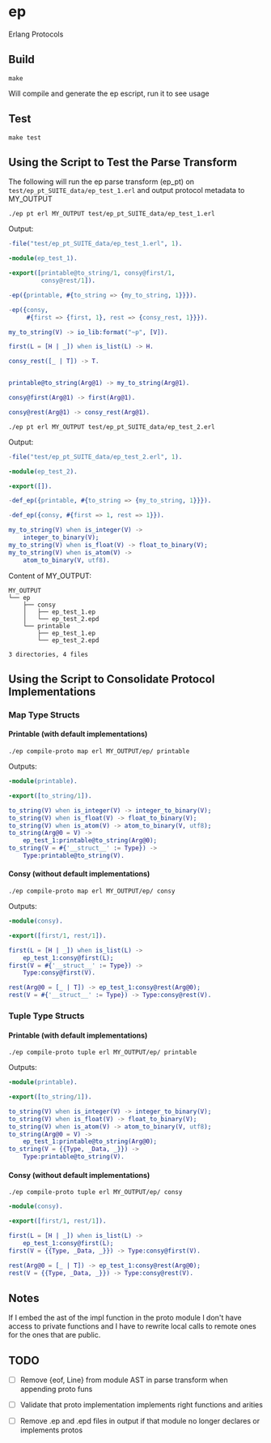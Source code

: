 # ep

Erlang Protocols

## Build

```
make
```

Will compile and generate the ep escript, run it to see usage

## Test

```
make test
```

## Using the Script to Test the Parse Transform

The following will run the ep parse transform (ep_pt) on 
`test/ep_pt_SUITE_data/ep_test_1.erl` and output protocol metadata to MY_OUTPUT


```
./ep pt erl MY_OUTPUT test/ep_pt_SUITE_data/ep_test_1.erl
```

Output:

```erlang
-file("test/ep_pt_SUITE_data/ep_test_1.erl", 1).

-module(ep_test_1).

-export([printable@to_string/1, consy@first/1,
         consy@rest/1]).

-ep({printable, #{to_string => {my_to_string, 1}}}).

-ep({consy,
     #{first => {first, 1}, rest => {consy_rest, 1}}}).

my_to_string(V) -> io_lib:format("~p", [V]).

first(L = [H | _]) when is_list(L) -> H.

consy_rest([_ | T]) -> T.


printable@to_string(Arg@1) -> my_to_string(Arg@1).

consy@first(Arg@1) -> first(Arg@1).

consy@rest(Arg@1) -> consy_rest(Arg@1).
```

```
./ep pt erl MY_OUTPUT test/ep_pt_SUITE_data/ep_test_2.erl
```

Output:

```erlang
-file("test/ep_pt_SUITE_data/ep_test_2.erl", 1).

-module(ep_test_2).

-export([]).

-def_ep({printable, #{to_string => {my_to_string, 1}}}).

-def_ep({consy, #{first => 1, rest => 1}}).

my_to_string(V) when is_integer(V) ->
    integer_to_binary(V);
my_to_string(V) when is_float(V) -> float_to_binary(V);
my_to_string(V) when is_atom(V) ->
    atom_to_binary(V, utf8).
```

Content of MY\_OUTPUT:

```
MY_OUTPUT
└── ep
    ├── consy
    │   ├── ep_test_1.ep
    │   └── ep_test_2.epd
    └── printable
        ├── ep_test_1.ep
        └── ep_test_2.epd

3 directories, 4 files
```

## Using the Script to Consolidate Protocol Implementations

### Map Type Structs

#### Printable (with default implementations)

```
./ep compile-proto map erl MY_OUTPUT/ep/ printable
```

Outputs:

```erlang
-module(printable).

-export([to_string/1]).

to_string(V) when is_integer(V) -> integer_to_binary(V);
to_string(V) when is_float(V) -> float_to_binary(V);
to_string(V) when is_atom(V) -> atom_to_binary(V, utf8);
to_string(Arg@0 = V) ->
    ep_test_1:printable@to_string(Arg@0);
to_string(V = #{'__struct__' := Type}) ->
    Type:printable@to_string(V).
```

#### Consy (without default implementations)

```
./ep compile-proto map erl MY_OUTPUT/ep/ consy
```

Outputs:

```erlang
-module(consy).

-export([first/1, rest/1]).

first(L = [H | _]) when is_list(L) ->
    ep_test_1:consy@first(L);
first(V = #{'__struct__' := Type}) ->
    Type:consy@first(V).

rest(Arg@0 = [_ | T]) -> ep_test_1:consy@rest(Arg@0);
rest(V = #{'__struct__' := Type}) -> Type:consy@rest(V).
```

### Tuple Type Structs

#### Printable (with default implementations)

```
./ep compile-proto tuple erl MY_OUTPUT/ep/ printable
```

Outputs:

```erlang
-module(printable).

-export([to_string/1]).

to_string(V) when is_integer(V) -> integer_to_binary(V);
to_string(V) when is_float(V) -> float_to_binary(V);
to_string(V) when is_atom(V) -> atom_to_binary(V, utf8);
to_string(Arg@0 = V) ->
    ep_test_1:printable@to_string(Arg@0);
to_string(V = {{Type, _Data, _}}) ->
    Type:printable@to_string(V).
```

#### Consy (without default implementations)

```
./ep compile-proto tuple erl MY_OUTPUT/ep/ consy
```

```erlang
-module(consy).

-export([first/1, rest/1]).

first(L = [H | _]) when is_list(L) ->
    ep_test_1:consy@first(L);
first(V = {{Type, _Data, _}}) -> Type:consy@first(V).

rest(Arg@0 = [_ | T]) -> ep_test_1:consy@rest(Arg@0);
rest(V = {{Type, _Data, _}}) -> Type:consy@rest(V).
```


## Notes

If I embed the ast of the impl function in the proto module I don't have
access to private functions and I have to rewrite local calls to remote ones
for the ones that are public.

## TODO

* [ ] Remove {eof, Line} from module AST in parse transform when appending proto funs
* [ ] Validate that proto implementation implements right functions and arities

* [ ] Remove .ep and .epd files in output if that module no longer declares or implements protos
